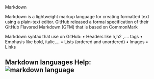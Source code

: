 Markdown

Markdown is a lightweight markup language for creating formatted text using a plain-text editor. GitHub released a formal specification of their GitHub Flavored Markdown (GFM) that is based on CommonMark

Markdown syntax that use on GitHub:
•	Headers like h,h2 ,…. tags
•	Emphasis like bold, italic,…
•	Lists (ordered and unordered)
•	Images
•	Links

## Markdown languages Help:![markdown language](https://www.google.com/url?sa=i&url=https%3A%2F%2Fblog.codinghorror.com%2Ftoward-a-better-markdown-tutorial%2F&psig=AOvVaw3r5WTSrYatG5SIdmRVN7d3&ust=1612090360908000&source=images&cd=vfe&ved=0CAIQjRxqFwoTCPiJkOC-w-4CFQAAAAAdAAAAABAD)